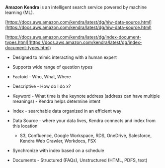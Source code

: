 **Amazon** **Kendra** is an intelligent search service powered by machine learning (ML).

[https://docs.aws.amazon.com/kendra/latest/dg/hiw-data-source.html](https://docs.aws.amazon.com/kendra/latest/dg/hiw-data-source.html)

[https://docs.aws.amazon.com/kendra/latest/dg/index-document-types.html](https://docs.aws.amazon.com/kendra/latest/dg/index-document-types.html)

- Designed to mimic interacting with a human expert
- Supports wide range of question types
- Factoid - Who, What, Where
- Descriptive - How do I do x?
- Keyword - What time is the keynote address (address can have multiple meanings) - Kendra helps determine intent

- Index - searchable data organized in an efficient way
- Data Source - where your data lives, Kendra connects and index from this location
	- S3, Confluence, Google Workspace, RDS, OneDrive, Salesforce, Kendra Web Crawler, Workdocs, FSX
- Synchronize with index based on a schedule
- Documents - Structured (FAQs), Unstructured (HTML, PDFS, text)